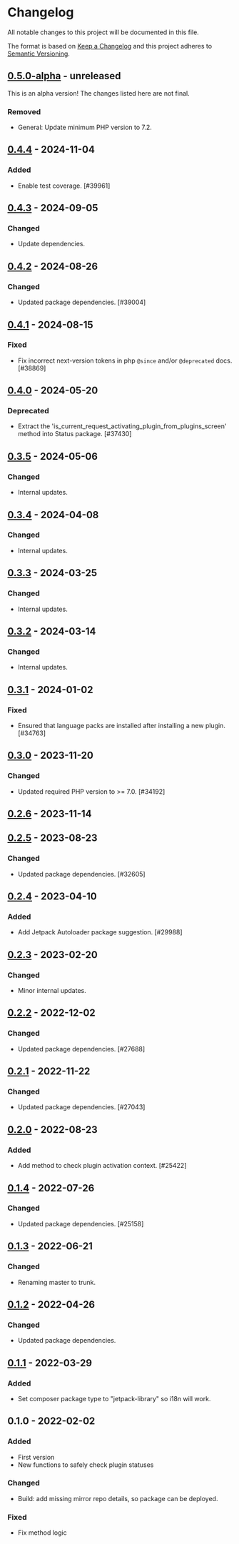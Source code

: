 # Changelog

All notable changes to this project will be documented in this file.

The format is based on [Keep a Changelog](https://keepachangelog.com/en/1.0.0/)
and this project adheres to [Semantic Versioning](https://semver.org/spec/v2.0.0.html).

## [0.5.0-alpha] - unreleased

This is an alpha version! The changes listed here are not final.

### Removed
- General: Update minimum PHP version to 7.2.

## [0.4.4] - 2024-11-04
### Added
- Enable test coverage. [#39961]

## [0.4.3] - 2024-09-05
### Changed
- Update dependencies.

## [0.4.2] - 2024-08-26
### Changed
- Updated package dependencies. [#39004]

## [0.4.1] - 2024-08-15
### Fixed
- Fix incorrect next-version tokens in php `@since` and/or `@deprecated` docs. [#38869]

## [0.4.0] - 2024-05-20
### Deprecated
- Extract the 'is_current_request_activating_plugin_from_plugins_screen' method into Status package. [#37430]

## [0.3.5] - 2024-05-06
### Changed
- Internal updates.

## [0.3.4] - 2024-04-08
### Changed
- Internal updates.

## [0.3.3] - 2024-03-25
### Changed
- Internal updates.

## [0.3.2] - 2024-03-14
### Changed
- Internal updates.

## [0.3.1] - 2024-01-02
### Fixed
- Ensured that language packs are installed after installing a new plugin. [#34763]

## [0.3.0] - 2023-11-20
### Changed
- Updated required PHP version to >= 7.0. [#34192]

## [0.2.6] - 2023-11-14

## [0.2.5] - 2023-08-23
### Changed
- Updated package dependencies. [#32605]

## [0.2.4] - 2023-04-10
### Added
- Add Jetpack Autoloader package suggestion. [#29988]

## [0.2.3] - 2023-02-20
### Changed
- Minor internal updates.

## [0.2.2] - 2022-12-02
### Changed
- Updated package dependencies. [#27688]

## [0.2.1] - 2022-11-22
### Changed
- Updated package dependencies. [#27043]

## [0.2.0] - 2022-08-23
### Added
- Add method to check plugin activation context. [#25422]

## [0.1.4] - 2022-07-26
### Changed
- Updated package dependencies. [#25158]

## [0.1.3] - 2022-06-21
### Changed
- Renaming master to trunk.

## [0.1.2] - 2022-04-26
### Changed
- Updated package dependencies.

## [0.1.1] - 2022-03-29
### Added
- Set composer package type to "jetpack-library" so i18n will work.

## 0.1.0 - 2022-02-02
### Added
- First version
- New functions to safely check plugin statuses

### Changed
- Build: add missing mirror repo details, so package can be deployed.

### Fixed
- Fix method logic

[0.5.0-alpha]: https://github.com/Automattic/jetpack-plugins-installer/compare/v0.4.4...v0.5.0-alpha
[0.4.4]: https://github.com/Automattic/jetpack-plugins-installer/compare/v0.4.3...v0.4.4
[0.4.3]: https://github.com/Automattic/jetpack-plugins-installer/compare/v0.4.2...v0.4.3
[0.4.2]: https://github.com/Automattic/jetpack-plugins-installer/compare/v0.4.1...v0.4.2
[0.4.1]: https://github.com/Automattic/jetpack-plugins-installer/compare/v0.4.0...v0.4.1
[0.4.0]: https://github.com/Automattic/jetpack-plugins-installer/compare/v0.3.5...v0.4.0
[0.3.5]: https://github.com/Automattic/jetpack-plugins-installer/compare/v0.3.4...v0.3.5
[0.3.4]: https://github.com/Automattic/jetpack-plugins-installer/compare/v0.3.3...v0.3.4
[0.3.3]: https://github.com/Automattic/jetpack-plugins-installer/compare/v0.3.2...v0.3.3
[0.3.2]: https://github.com/Automattic/jetpack-plugins-installer/compare/v0.3.1...v0.3.2
[0.3.1]: https://github.com/Automattic/jetpack-plugins-installer/compare/v0.3.0...v0.3.1
[0.3.0]: https://github.com/Automattic/jetpack-plugins-installer/compare/v0.2.6...v0.3.0
[0.2.6]: https://github.com/Automattic/jetpack-plugins-installer/compare/v0.2.5...v0.2.6
[0.2.5]: https://github.com/Automattic/jetpack-plugins-installer/compare/v0.2.4...v0.2.5
[0.2.4]: https://github.com/Automattic/jetpack-plugins-installer/compare/v0.2.3...v0.2.4
[0.2.3]: https://github.com/Automattic/jetpack-plugins-installer/compare/v0.2.2...v0.2.3
[0.2.2]: https://github.com/Automattic/jetpack-plugins-installer/compare/v0.2.1...v0.2.2
[0.2.1]: https://github.com/Automattic/jetpack-plugins-installer/compare/v0.2.0...v0.2.1
[0.2.0]: https://github.com/Automattic/jetpack-plugins-installer/compare/v0.1.4...v0.2.0
[0.1.4]: https://github.com/Automattic/jetpack-plugins-installer/compare/v0.1.3...v0.1.4
[0.1.3]: https://github.com/Automattic/jetpack-plugins-installer/compare/v0.1.2...v0.1.3
[0.1.2]: https://github.com/Automattic/jetpack-plugins-installer/compare/v0.1.1...v0.1.2
[0.1.1]: https://github.com/Automattic/jetpack-plugins-installer/compare/v0.1.0...v0.1.1
